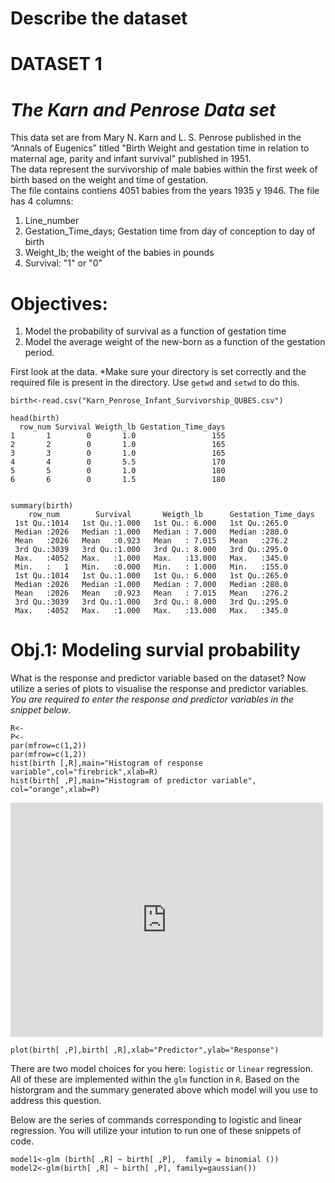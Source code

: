 # Describe the dataset

# DATASET 1
# *The Karn and Penrose Data set*
This data set are from Mary N. Karn and L. S. Penrose published in the “Annals of Eugenics” titled "Birth Weight and gestation time in relation to maternal age, parity and infant survival"  published in 1951.  
The data represent the survivorship of male babies within the first week of birth based on the weight and time of gestation.  
The file contains contiens 4051 babies from the years 1935 y 1946. The file has 4 columns: 

1.	Line_number
2.	Gestation_Time_days;  Gestation time from day of conception to day of birth
3.	Weight_lb; the weight of the babies in pounds
4.	Survival: "1" or "0"

# Objectives:
1. Model the probability of survival as a function of gestation time
2. Model the average weight of the new-born as a function of  the gestation period. 

First look at the data. 
*Make sure your directory is set correctly and the required file is present in the directory. Use `getwd` and `setwd` to do this.

```
birth<-read.csv("Karn_Penrose_Infant_Survivorship_QUBES.csv")

head(birth)
  row_num Survival Weigth_lb Gestation_Time_days
1       1        0       1.0                 155
2       2        0       1.0                 165
3       3        0       1.0                 165
4       4        0       5.5                 170
5       5        0       1.0                 180
6       6        0       1.5                 180


summary(birth)
    row_num        Survival       Weigth_lb      Gestation_Time_days   
 1st Qu.:1014   1st Qu.:1.000   1st Qu.: 6.000   1st Qu.:265.0      
 Median :2026   Median :1.000   Median : 7.000   Median :280.0      
 Mean   :2026   Mean   :0.923   Mean   : 7.015   Mean   :276.2      
 3rd Qu.:3039   3rd Qu.:1.000   3rd Qu.: 8.000   3rd Qu.:295.0      
 Max.   :4052   Max.   :1.000   Max.   :13.000   Max.   :345.0  
 Min.   :   1   Min.   :0.000   Min.   : 1.000   Min.   :155.0      
 1st Qu.:1014   1st Qu.:1.000   1st Qu.: 6.000   1st Qu.:265.0      
 Median :2026   Median :1.000   Median : 7.000   Median :280.0      
 Mean   :2026   Mean   :0.923   Mean   : 7.015   Mean   :276.2      
 3rd Qu.:3039   3rd Qu.:1.000   3rd Qu.: 8.000   3rd Qu.:295.0      
 Max.   :4052   Max.   :1.000   Max.   :13.000   Max.   :345.0   

```

# Obj.1: Modeling survial probability 
What is the response and predictor variable based on the dataset? 
Now utilize a series of plots to visualise the response and predictor variables. *You are required to enter the response and predictor variables in the snippet below*.


```{r}
R<-
P<-
par(mfrow=c(1,2))
par(mfrow=c(1,2))
hist(birth [,R],main="Histogram of response variable",col="firebrick",xlab=R)
hist(birth[ ,P],main="Histogram of predictor variable", col="orange",xlab=P)
```


<embed src="https://github.com/mitramenon/QUBES-GLaMorous-minds/blob/master/images/HIST1.pdf" width="500" height="375" type="application/pdf">

```{r}
plot(birth[ ,P],birth[ ,R],xlab="Predictor",ylab="Response")

```

There are two model choices for you here: `logistic` or `linear` regression. All of these are implemented within the `glm` function in `R`.
Based on the historgram and the summary generated above which model will you use to address this question.

Below are the series of commands corresponding to logistic and linear regression. You will utilize your intution to run one of these snippets of code. 

```{r}
model1<-glm (birth[ ,R] ~ birth[ ,P],  family = binomial ())
model2<-glm(birth[ ,R] ~ birth[ ,P], family=gaussian())

```



